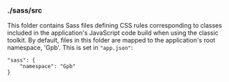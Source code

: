 ### ./sass/src

This folder contains Sass files defining CSS rules corresponding to classes
included in the application's JavaScript code build when using the classic toolkit.
By default, files in this folder are mapped to the application's root namespace, 'Gpb'.
This is set in `"app.json"`:

    "sass": {
        "namespace": "Gpb"
    }